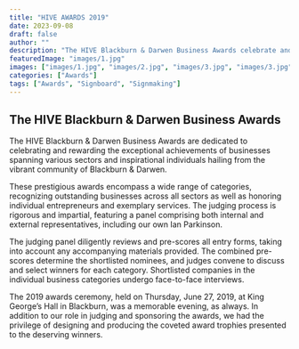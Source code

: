 ```yaml
---
title: "HIVE AWARDS 2019"
date: 2023-09-08
draft: false
author: ""
description: "The HIVE Blackburn & Darwen Business Awards celebrate and reward the outstanding work of businesses from different sectors and inspirational individuals from across Blackburn & Darwen."
featuredImage: "images/1.jpg"
images: ["images/1.jpg", "images/2.jpg", "images/3.jpg", "images/3.jpg"]
categories: ["Awards"]
tags: ["Awards", "Signboard", "Signmaking"]
---
```


## The HIVE Blackburn & Darwen Business Awards

The HIVE Blackburn & Darwen Business Awards are dedicated to celebrating and rewarding the exceptional achievements of businesses spanning various sectors and inspirational individuals hailing from the vibrant community of Blackburn & Darwen.

These prestigious awards encompass a wide range of categories, recognizing outstanding businesses across all sectors as well as honoring individual entrepreneurs and exemplary services. The judging process is rigorous and impartial, featuring a panel comprising both internal and external representatives, including our own Ian Parkinson.

The judging panel diligently reviews and pre-scores all entry forms, taking into account any accompanying materials provided. The combined pre-scores determine the shortlisted nominees, and judges convene to discuss and select winners for each category. Shortlisted companies in the individual business categories undergo face-to-face interviews.

The 2019 awards ceremony, held on Thursday, June 27, 2019, at King George’s Hall in Blackburn, was a memorable evening, as always. In addition to our role in judging and sponsoring the awards, we had the privilege of designing and producing the coveted award trophies presented to the deserving winners.
